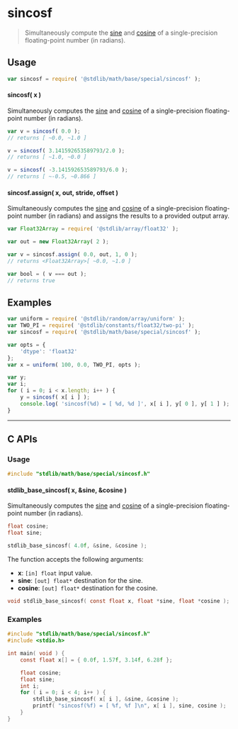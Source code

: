 <!--

@license Apache-2.0

Copyright (c) 2025 The Stdlib Authors.

Licensed under the Apache License, Version 2.0 (the "License");
you may not use this file except in compliance with the License.
You may obtain a copy of the License at

   http://www.apache.org/licenses/LICENSE-2.0

Unless required by applicable law or agreed to in writing, software
distributed under the License is distributed on an "AS IS" BASIS,
WITHOUT WARRANTIES OR CONDITIONS OF ANY KIND, either express or implied.
See the License for the specific language governing permissions and
limitations under the License.

-->

# sincosf

> Simultaneously compute the [sine][@stdlib/math/base/special/sinf] and [cosine][@stdlib/math/base/special/cosf] of a single-precision floating-point number (in radians).

<section class="usage">

## Usage

```javascript
var sincosf = require( '@stdlib/math/base/special/sincosf' );
```

#### sincosf( x )

Simultaneously computes the [sine][@stdlib/math/base/special/sinf] and [cosine][@stdlib/math/base/special/cosf] of a single-precision floating-point number (in radians).

```javascript
var v = sincosf( 0.0 );
// returns [ ~0.0, ~1.0 ]

v = sincosf( 3.141592653589793/2.0 );
// returns [ ~1.0, ~0.0 ]

v = sincosf( -3.141592653589793/6.0 );
// returns [ ~-0.5, ~0.866 ]
```

#### sincosf.assign( x, out, stride, offset )

Simultaneously computes the [sine][@stdlib/math/base/special/sinf] and [cosine][@stdlib/math/base/special/cosf] of a single-precision floating-point number (in radians) and assigns the results to a provided output array.

```javascript
var Float32Array = require( '@stdlib/array/float32' );

var out = new Float32Array( 2 );

var v = sincosf.assign( 0.0, out, 1, 0 );
// returns <Float32Array>[ ~0.0, ~1.0 ]

var bool = ( v === out );
// returns true
```

</section>

<!-- /.usage -->

<section class="examples">

## Examples

<!-- eslint no-undef: "error" -->

```javascript
var uniform = require( '@stdlib/random/array/uniform' );
var TWO_PI = require( '@stdlib/constants/float32/two-pi' );
var sincosf = require( '@stdlib/math/base/special/sincosf' );

var opts = {
    'dtype': 'float32'
};
var x = uniform( 100, 0.0, TWO_PI, opts );

var y;
var i;
for ( i = 0; i < x.length; i++ ) {
    y = sincosf( x[ i ] );
    console.log( 'sincosf(%d) = [ %d, %d ]', x[ i ], y[ 0 ], y[ 1 ] );
}
```

</section>

<!-- /.examples -->

<!-- C interface documentation. -->

* * *

<section class="c">

## C APIs

<!-- Section to include introductory text. Make sure to keep an empty line after the intro `section` element and another before the `/section` close. -->

<section class="intro">

</section>

<!-- /.intro -->

<!-- C usage documentation. -->

<section class="usage">

### Usage

```c
#include "stdlib/math/base/special/sincosf.h"
```

#### stdlib_base_sincosf( x, &sine, &cosine )

Simultaneously computes the [sine][@stdlib/math/base/special/sinf] and [cosine][@stdlib/math/base/special/cosf] of a single-precision floating-point number (in radians).

```c
float cosine;
float sine;

stdlib_base_sincosf( 4.0f, &sine, &cosine );
```

The function accepts the following arguments:

-   **x**: `[in] float` input value.
-   **sine**: `[out] float*` destination for the sine.
-   **cosine**: `[out] float*` destination for the cosine.

```c
void stdlib_base_sincosf( const float x, float *sine, float *cosine );
```

</section>

<!-- /.usage -->

<!-- C API usage notes. Make sure to keep an empty line after the `section` element and another before the `/section` close. -->

<section class="notes">

</section>

<!-- /.notes -->

<!-- C API usage examples. -->

<section class="examples">

### Examples

```c
#include "stdlib/math/base/special/sincosf.h"
#include <stdio.h>

int main( void ) {
    const float x[] = { 0.0f, 1.57f, 3.14f, 6.28f };

    float cosine;
    float sine;
    int i;
    for ( i = 0; i < 4; i++ ) {
        stdlib_base_sincosf( x[ i ], &sine, &cosine );
        printf( "sincosf(%f) = [ %f, %f ]\n", x[ i ], sine, cosine );
    }
}
```

</section>

<!-- /.examples -->

</section>

<!-- /.c -->

<!-- Section for related `stdlib` packages. Do not manually edit this section, as it is automatically populated. -->

<section class="related">

</section>

<!-- /.related -->

<!-- Section for all links. Make sure to keep an empty line after the `section` element and another before the `/section` close. -->

<section class="links">

[@stdlib/math/base/special/cosf]: https://github.com/stdlib-js/stdlib/tree/develop/lib/node_modules/%40stdlib/math/base/special/cosf

[@stdlib/math/base/special/sinf]: https://github.com/stdlib-js/stdlib/tree/develop/lib/node_modules/%40stdlib/math/base/special/sinf

<!-- <related-links> -->

<!-- </related-links> -->

</section>

<!-- /.links -->
